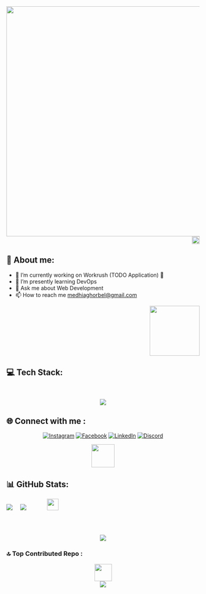 <div align="center">
<img src="https://user-images.githubusercontent.com/74038190/225813708-98b745f2-7d22-48cf-9150-083f1b00d6c9.gif" width="600px"></div>

<div align="right"><img src="https://media.tenor.com/aA2fxKShVhQAAAAi/pixel-walking.gif" width="20px"></div>

## 💫 About me:

- 🔭 I’m currently working on Workrush (TODO Application) 📝
- 🌱 I’m presently learning DevOps
- 💬 Ask me about Web Development
- 📫 How to reach me medhiaghorbel@gmail.com

<div align="right">
<img width="130px" src="https://visitcount.itsvg.in/api?id=Shaclight69&icon=5&color=5">
</div>

## 💻 Tech Stack:

<br/>
<p align="center">
  <a href="https://skillicons.dev">
    <img src="https://skillicons.dev/icons?i=html,css,cpp,py,java,javascript,ts,react,materialui,styledcomponents,redux,vite,nextjs,tailwind,express,nodejs,mongodb,supabase,prisma,firebase,postman,git,vercel,netlify&perline=12" />
  </a>
</p>

## 🌐 Connect with me :

<div align="center">

[![Instagram](https://img.shields.io/badge/Instagram-E4405F?style=for-the-badge&logo=instagram&logoColor=white)](https://instagram.com/cxldghoste)
[![Facebook](https://img.shields.io/badge/Facebook-1877F2?style=for-the-badge&logo=facebook&logoColor=white)](https://www.facebook.com/dhiaghorbel69/)
[![LinkedIn](https://img.shields.io/badge/LinkedIn-0077B5?style=for-the-badge&logo=linkedin&logoColor=white)](https://linkedin.com/in/shaclight)
[![Discord](https://img.shields.io/badge/Discord-7289DA?style=for-the-badge&logo=discord&logoColor=white)](https://discord.com/users/317281861019631616)

<img src="https://user-images.githubusercontent.com/74038190/226127923-0e8b7792-7b3c-462b-951b-63c96ba1a5af.gif" width="60px">

</div>

## 📊 GitHub Stats:

![](https://github-readme-stats.vercel.app/api?username=Shaclight69&theme=dracula&hide_border=false&include_all_commits=false&count_private=false) &nbsp; &nbsp;
![](https://github-readme-stats.vercel.app/api/top-langs/?username=Shaclight69&theme=dracula&hide_border=false&include_all_commits=false&count_private=false&layout=compact)
<img style="margin-left:50px; margin-bottom:50px" src="https://media.tenor.com/09Dt9q_XdvwAAAAi/murasama-terraria.gif" width="30px">

<div align="center">

![](https://github-readme-streak-stats.herokuapp.com/?user=Shaclight69&theme=dracula&hide_border=false)

 </div>

### 🔝 Top Contributed Repo :

<div align=center><img src="https://media.tenor.com/rJUhd1EbFcYAAAAi/pixxu-magic.gif" width="45px" ></div>
<div align=center><img src="https://github-contributor-stats.vercel.app/api?username=Shaclight69&limit=5&theme=dracula&combine_all_yearly_contributions=true"></div>
